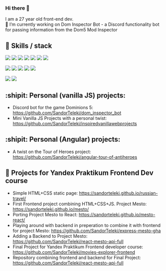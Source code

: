 ### Hi there 👋

I am a 27 year old front-end dev.  
🔭 I’m currently working on Dom Inspector Bot - a Discord functionality bot for passing information from the Dom5 Mod Inspector

## 💼 Skills / stack

![](https://img.shields.io/badge/React.js-informational?style=flat&logo=React&logoColor=blue&color=yellow)
![](https://img.shields.io/badge/Redux-informational?style=flat&logo=Redux&logoColor=purple&color=yellow)
![](https://img.shields.io/badge/Angular-informational?style=flat&logo=Angular&logoColor=purple&color=yellow)
![](https://img.shields.io/badge/JavaScript-informational?style=flat&logo=JavaScript&logoColor=white&color=yellow)
![](https://img.shields.io/badge/TypeScript-informational?style=flat&logo=TypeScript&logoColor=white&color=yellow)
![](https://img.shields.io/badge/HTML5-informational?style=flat&logo=HTML5&logoColor=white&color=yellow)
![](https://img.shields.io/badge/CSS3-informational?style=flat&logo=CSS3&logoColor=white&color=yellow)

![](https://img.shields.io/badge/Git-informational?style=flat&logo=Git&logoColor=orange&color=yellow)
![](https://img.shields.io/badge/Webpack-informational?style=flat&logo=Webpack&logoColor=blue&color=yellow)
![](https://img.shields.io/badge/Figma-informational?style=flat&logo=Figma&logoColor=white&color=yellow)
![](https://img.shields.io/badge/MongoDB-informational?style=flat&logo=MongoDB&logoColor=green&color=yellow)
![](https://img.shields.io/badge/node.js-informational?style=flat&logo=node.js&logoColor=green&color=yellow)

![](https://img.shields.io/badge/BEM-informational?style=flat&logo=BEM&logoColor=white&color=green)
![](https://img.shields.io/badge/ES6-informational?style=flat&logo=JavaScript&logoColor=white&color=green)

## :shipit: Personal (vanilla JS) projects: 
- Discord bot for the game Dominions 5: https://github.com/SandorTeleki/dom_inspector_bot
- Mini Vanilla JS Projects with a personal twist: https://github.com/SandorTeleki/inspiredvanillawebprojects

## :shipit: Personal (Angular) projects:
- A twist on the Tour of Heroes project: https://github.com/SandorTeleki/angular-tour-of-antiheroes

## :page_facing_up: Projects for Yandex Praktikum Frontend Dev course
- Simple HTML+CSS static page: https://sandorteleki.github.io/russian-travel/
- First Frontend project combining HTML+CSS+JS. Project Mesto: https://sandorteleki.github.io/mesto/
- Porting Project Mesto to React: https://sandorteleki.github.io/mesto-react/
- Playing around with backend in preperation to combine it with frontend for project Mesto: https://github.com/SandorTeleki/express-mesto-gha
- Adding a Backend to Project Mesto: https://github.com/SandorTeleki/react-mesto-api-full
- Final Project for Yandex Praktikum Frontend developer course: https://github.com/SandorTeleki/movies-explorer-frontend
- Repository combining frontend and backend for Final Project: https://github.com/SandorTeleki/react-mesto-api-full





